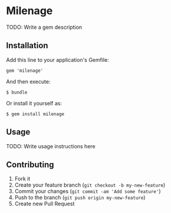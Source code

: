 # Milenage

TODO: Write a gem description

## Installation

Add this line to your application's Gemfile:

    gem 'milenage'

And then execute:

    $ bundle

Or install it yourself as:

    $ gem install milenage

## Usage

TODO: Write usage instructions here

## Contributing

1. Fork it
2. Create your feature branch (`git checkout -b my-new-feature`)
3. Commit your changes (`git commit -am 'Add some feature'`)
4. Push to the branch (`git push origin my-new-feature`)
5. Create new Pull Request
